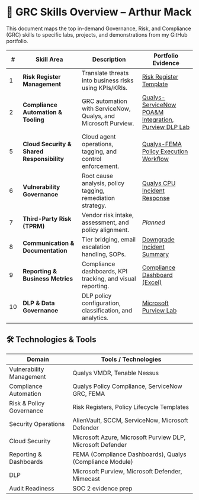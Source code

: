 # 🔐 GRC Skills Overview – Arthur Mack

This document maps the top in-demand Governance, Risk, and Compliance (GRC) skills to specific labs, projects, and demonstrations from my GitHub portfolio.

| # | Skill Area | Description | Portfolio Evidence |
|--|------------|-------------|---------------------|
| 1 | **Risk Register Management** | Translate threats into business risks using KPIs/KRIs. | [Risk Register Template](./risk-register/) |
| 2 | **Compliance Automation & Tooling** | GRC automation with ServiceNow, Qualys, and Microsoft Purview. | [Qualys-ServiceNow POA&M Integration](./qualys-servicenow-lab/), [Purview DLP Lab](./purview-lab/) |
| 5 | **Cloud Security & Shared Responsibility** | Cloud agent operations, tagging, and control enforcement. | [Qualys-FEMA Policy Execution Workflow](./qualys-servicenow-lab/) |
| 6 | **Vulnerability Governance** | Root cause analysis, policy tagging, remediation strategy. | [Qualys CPU Incident Response](./qualys-servicenow-lab/) |
| 7 | **Third-Party Risk (TPRM)** | Vendor risk intake, assessment, and policy alignment. | *Planned* |
| 8 | **Communication & Documentation** | Tier bridging, email escalation handling, SOPs. | [Downgrade Incident Summary](./qualys-servicenow-lab/) |
| 9 | **Reporting & Business Metrics** | Compliance dashboards, KPI tracking, and visual reporting. | [Compliance Dashboard (Excel)](./dashboards/) |
| 10 | **DLP & Data Governance** | DLP policy configuration, classification, and analytics. | [Microsoft Purview Lab](./purview-lab/) |

## 🛠️ Technologies & Tools

| Domain                    | Tools / Technologies                                        |
|---------------------------|-------------------------------------------------------------|
| Vulnerability Management  | Qualys VMDR, Tenable Nessus                  |
| Compliance Automation     | Qualys Policy Compliance, ServiceNow GRC, FEMA              |
| Risk & Policy Governance  | Risk Registers, Policy Lifecycle Templates   |
| Security Operations       | AlienVault, SCCM, ServiceNow, Microsoft Defender                              |
| Cloud Security            | Microsoft Azure, Microsoft Purview DLP, Microsoft Defender               |
| Reporting & Dashboards    | FEMA (Compliance Dashboards), Qualys (Compliance Module)  |
| DLP                       | Microsoft Purview, Microsoft Defender, Mimecast   |
| Audit Readiness           | SOC 2 evidence prep       |
